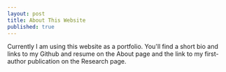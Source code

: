 ```yaml
---
layout: post
title: About This Website
published: true
---
```


Currently I am using this website as a portfolio. You'll find a short bio and links to my Github and resume on the About page and the link to my first-author publication on the Research page.
